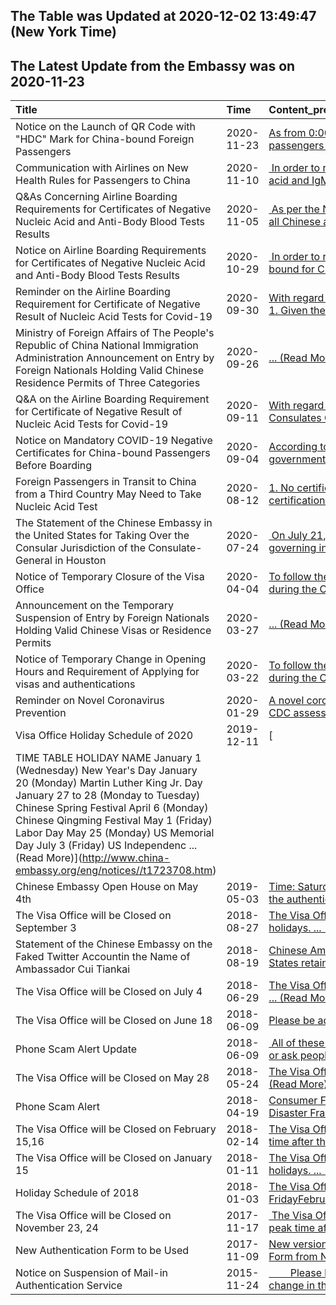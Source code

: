 ## The Table was Updated at 2020-12-02 13:49:47 (New York Time) 
 
## The Latest Update from the Embassy was on 2020-11-23

|Title                                                                                                                                                                                                    |Time       |Content_preview                                                                                                                                                                                                                                                                                                                                                                        |
|:--------------------------------------------------------------------------------------------------------------------------------------------------------------------------------------------------------|:----------|:--------------------------------------------------------------------------------------------------------------------------------------------------------------------------------------------------------------------------------------------------------------------------------------------------------------------------------------------------------------------------------------|
|Notice on the Launch of QR Code with "HDC" Mark for China-bound Foreign Passengers                                                                                                                       |2020-11-23 |[As from 0:00 on December 1, 2020 Pacific Time, the Chinese Embassy/Consulates General will issue QR code with "HDC" mark for foreign passengers who are to fly from the U.S. to China. Foreign passengers can apply for the QR code with "HDC" mark by logging on the website of https://hrhk.cs.mfa.gov.cn/ ... (Read More)](http://www.china-embassy.org/eng/notices//t1834822.htm) |
|Communication with Airlines on New Health Rules for Passengers to China                                                                                                                                  |2020-11-10 |[ In order to reduce cross-border transmission of Covid-19, starting from 6,November, 2020 Pacific Time, all Chinese and foreign passengers who are to fly from U.S. to China will be required to take nucleic acid and IgM anti-body tests and then apply from the Chinese embassy or consulate in U.S. for  ... (Read More)](http://www.china-embassy.org/eng/notices//t1831292.htm) |
|Q&As Concerning Airline Boarding Requirements for Certificates of Negative Nucleic Acid and Anti-Body Blood Tests Results                                                                                |2020-11-05 |[ As per the Notice on Airline Boarding Requirements for Certificates of Negative Nucleic Acid and Anti-Body Blood Tests Results issued on October 29, starting from 0:00 on November 6, 2020 Pacific Time, all Chinese and foreign passengers bound for China will be required to take nucleic acid test and ... (Read More)](http://www.china-embassy.org/eng/notices//t1829922.htm) |
|Notice on Airline Boarding Requirements for Certificates of Negative Nucleic Acid and Anti-Body Blood Tests Results                                                                                      |2020-10-29 |[ In order to reduce cross-border transmission of COVID-19 and protect the health and safety of passengers, starting from 0:00 on November 6, 2020 Pacific Time, all Chinese and foreign passengers bound for China will be required to take nucleic acid and IgM anti-body tests and apply for a green healt ... (Read More)](http://www.china-embassy.org/eng/notices//t1828184.htm) |
|Reminder on the Airline Boarding Requirement for Certificate of Negative Result of Nucleic Acid Tests for Covid-19                                                                                       |2020-09-30 |[With regard to the Notice on Mandatory COVID-19 Negative Certificates for China-bound Passengers Before Boarding, it is recommended that you read the following information carefully before you travel: 1. Given the current situation of COVID-19, passengers are advised to reconsider their travel plans ... (Read More)](http://www.china-embassy.org/eng/notices//t1820966.htm) |
|Ministry of Foreign Affairs of The People's Republic of China National Immigration Administration Announcement on Entry by Foreign Nationals Holding Valid Chinese Residence Permits of Three Categories |2020-09-26 |[ ... (Read More)](https://www.fmprc.gov.cn/mfa_eng/wjbxw/t1817370.shtml)                                                                                                                                                                                                                                                                                                              |
|Q&A on the Airline Boarding Requirement for Certificate of Negative Result of Nucleic Acid Tests for Covid-19                                                                                            |2020-09-11 |[With regard to the Notice on Mandatory COVID-19 Negative Certificates for China-bound Passengers Before Boarding, the following Q&A are for your reference: 1. Have the Chinese Embassy and Consulates General designated any lab or institutes to take the test? · At the moment, the Chinese Embassy and C ... (Read More)](http://www.china-embassy.org/eng/notices//t1814356.htm) |
|Notice on Mandatory COVID-19 Negative Certificates for China-bound Passengers Before Boarding                                                                                                            |2020-09-04 |[According to the announcement of the Civil Aviation Administration, the General Administration of Customs and the Ministry of Foreign Affairs of China on July 20 and the latest guidelines of the Chinese government, all passengers who are to fly directly from United States to China will be required t ... (Read More)](http://www.china-embassy.org/eng/notices//t1812479.htm) |
|Foreign Passengers in Transit to China from a Third Country May Need to Take Nucleic Acid Test                                                                                                           |2020-08-12 |[1. No certification of nucleic acid test is required for direct commercial flights from the United States to China. However, a foreign passenger leaving the U.S. for China via a third country where such certification is required for boarding (see list of countries) should take the test before depart ... (Read More)](http://www.china-embassy.org/eng/notices//t1806039.htm) |
|The Statement of the Chinese Embassy in the United States for Taking Over the Consular Jurisdiction of the Consulate-General in Houston                                                                  |2020-07-24 |[ On July 21, the US abruptly demanded that the Chinese Consulate-General in Houston cease all operations and events within a time limit. This decision seriously violates international law, basic norms governing international relations and the Consular Convention Between China and the United States.  ... (Read More)](http://www.china-embassy.org/eng/notices//t1800766.htm) |
|Notice of Temporary Closure of the Visa Office                                                                                                                                                           |2020-04-04 |[To follow the guidelines of local authorities to prevent the spread of Covid-19, we strongly encourage and suggest all applicants to postpone their visa/authentication applications & visits to the Visa Office during the Covid-19 outbreak. Please be advised that the Visa office will be temporarily cl ... (Read More)](http://www.china-embassy.org/eng/notices//t1765989.htm) |
|Announcement on the Temporary Suspension of Entry by Foreign Nationals Holding Valid Chinese Visas or Residence Permits                                                                                  |2020-03-27 |[ ... (Read More)](https://www.fmprc.gov.cn/mfa_eng/wjbxw/t1761867.shtml)                                                                                                                                                                                                                                                                                                              |
|Notice of Temporary Change in Opening Hours and Requirement of Applying for visas and authentications                                                                                                    |2020-03-22 |[To follow the guidelines of local authorities to prevent the spread of Covid-19, we strongly encourage and suggest all applicants to postpone their visa/authentication applications & visits to the Visa Office during the Covid-19 outbreak. Please be advised that the office hour of the Visa office wil ... (Read More)](http://www.china-embassy.org/eng/notices//t1759475.htm) |
|Reminder on Novel Coronavirus Prevention                                                                                                                                                                 |2020-01-29 |[A novel coronavirus is causing an outbreak of respiratory illness that was first identified in Wuhan, Hubei Province, China, and a few cases have been diagnosed in the United States. According to the latest CDC assessment on the novel coronavirus (https://www.cdc.gov/coronavirus/2019-ncov/index.html ... (Read More)](http://www.china-embassy.org/eng/notices//t1736958.htm) |
|Visa Office Holiday Schedule of 2020                                                                                                                                                                     |2019-12-11 |[
TIME TABLE HOLIDAY NAME January 1 (Wednesday) New Year's Day January 20 (Monday) Martin Luther King Jr. Day January 27 to 28 (Monday to Tuesday) Chinese Spring Festival April 6 (Monday) Chinese Qingming Festival May 1 (Friday) Labor Day May 25 (Monday) US Memorial Day July 3 (Friday) US Independenc ... (Read More)](http://www.china-embassy.org/eng/notices//t1723708.htm) |
|Chinese Embassy Open House on May 4th                                                                                                                                                                    |2019-05-03 |[Time: Saturday, May 4, 2019 from 10am to 4pmPlace: 3505 International Place NW Washington, D.C. 20008Visitors to the Embassy of China will have a chance to tour the Embassy chancery building, enjoy the authentic Chinese artwork and various performances & shows, including martial arts, traditional an ... (Read More)](http://www.china-embassy.org/eng/notices//t1660404.htm) |
|The Visa Office will be Closed on September 3                                                                                                                                                            |2018-08-27 |[The Visa Office is to be closed on Monday, September 3, 2018, and will resume business on Tuesday, September 4, 2018.Please be advised the above arrangement and try to avoid the peak time after the holidays. ... (Read More)](http://www.china-embassy.org/eng/notices//t1588577.htm)                                                                                              |
|Statement of the Chinese Embassy on the Faked Twitter Accountin the Name of Ambassador Cui Tiankai                                                                                                       |2018-08-19 |[Chinese Ambassador Cui Tiankai has never opened an account with Twitter. Any current Twitter accounts opened in the Ambassador's name or with his photo are fake. The Chinese Embassy in the United States retains the right to pursue legal actions against the counterfeiters. ... (Read More)](http://www.china-embassy.org/eng/notices//t1586322.htm)                             |
|The Visa Office will be Closed on July 4                                                                                                                                                                 |2018-06-29 |[The Visa Office is to be closed on Wednesday, July 4, 2018, and will resume business on Thursday , July 5, 2018.Please be advised the above arrangement and try to avoid the peak time after the holidays. ... (Read More)](http://www.china-embassy.org/eng/notices//t1572934.htm)                                                                                                   |
|The Visa Office will be Closed on June 18                                                                                                                                                                |2018-06-09 |[Please be advised the above arrangement and try to avoid the peak time after the holidays.  ... (Read More)](http://www.china-embassy.org/eng/notices//t1567317.htm)                                                                                                                                                                                                                  |
|Phone Scam Alert Update                                                                                                                                                                                  |2018-06-09 |[ All of these phone calls have been proved to be scam trap. We would like to restate that the Embassy and Consulates General of China would not ask for personal information, deliver parcel pick-up notice or ask people to answer inquiries from police department by way of phone calls. The Embassy woul ... (Read More)](http://www.china-embassy.org/eng/notices//t1567314.htm) |
|The Visa Office will be Closed on May 28                                                                                                                                                                 |2018-05-24 |[The Visa Office is to be closed on Monday, May 28, 2018, and will resume business on Tuesday , May 29, 2018.Please be advised the above arrangement and try to avoid the peak time after the holidays.  ... (Read More)](http://www.china-embassy.org/eng/notices//t1561954.htm)                                                                                                      |
|Phone Scam Alert                                                                                                                                                                                         |2018-04-19 |[Consumer Fraud and Identity Theft Contact the Federal Trade Commission at 1-877-FTC-HELP, 1-877-ID-THEFT, or online at www.ftc.gov. Disaster-Related Fraud Contact the National Center for Disaster Fraud at (866) 720-5721, by fax at (225) 334-4707, or by email at disaster@leo.gov .Correspondence may b ... (Read More)](http://www.china-embassy.org/eng/notices//t1552587.htm) |
|The Visa Office will be Closed on February 15,16                                                                                                                                                         |2018-02-14 |[The Visa Office is to be closed on Thursday and Friday, February 15,16 2018, and will resume business on Monday , February 19, 2018.Please be advised the above arrangement and try to avoid the peak time after the holidays.    ... (Read More)](http://www.china-embassy.org/eng/notices//t1535397.htm)                                                                            |
|The Visa Office will be Closed on January 15                                                                                                                                                             |2018-01-11 |[The Visa Office is to be closed on Monday, January 15, 2018, and will resume business on Tuesday, January 16, 2018.Please be advised the above arrangement and try to avoid the peak time after the holidays. ... (Read More)](http://www.china-embassy.org/eng/notices//t1524843.htm)                                                                                                |
|Holiday Schedule of 2018                                                                                                                                                                                 |2018-01-03 |[The Visa Office of the Chinese Embassy in D.C. is to be closed on the following holidays in 2018.DayDateHoliday NameMondayJanuary 1New Year's DayMondayJanuary 15Martin Luther King DayThursday-FridayFebruary 15-16Chinese Lunar New YearMondayMay 28U.S Memorial DayMondayJune 18Chinese HolidayWednesdayJ ... (Read More)](http://www.china-embassy.org/eng/notices//t1523256.htm) |
|The Visa Office will be Closed on November 23, 24                                                                                                                                                        |2017-11-17 |[ The Visa Office is to be closed on Thursday and Friday, November 23-24, 2017  and will resume business on Monday, November 27, 2017. Please be advised the above arrangement and try to avoid the peak time after the holidays.    ... (Read More)](http://www.china-embassy.org/eng/notices//t1511426.htm)                                                                          |
|New Authentication Form to be Used                                                                                                                                                                       |2017-11-09 |[New version of Authentication Application Form of the People's Republic of China will come into use on November 15, 2017.Please be advised that ALL authentication applicants are required to use the new Form from November 15, 2017. Please fill out the form truthfully, completely and clearly in Capita ... (Read More)](http://www.china-embassy.org/eng/notices//t1508952.htm) |
|Notice on Suspension of Mail-in Authentication Service                                                                                                                                                   |2015-11-24 |[        Please be informed that effective Monday November 30, 2015, the visa office of the Embassy of the People Republic of China will temporarily suspend the mail-in authentication service due to a change in the office's work process.        This office will accept applications documents that have ... (Read More)](http://www.china-embassy.org/eng/notices//t1317660.htm) |
